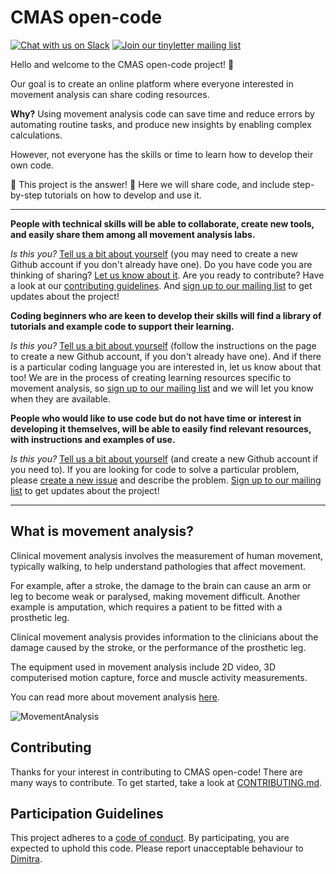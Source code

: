 # CMAS open-code

[![Chat with us on Slack](https://img.shields.io/badge/Chat%20with%20us-on%20Slack-red.svg)](https://join.slack.com/t/cmas-open-code/shared_invite/enQtNjAyMjQxMjk3MTIwLTdkOGQ5YjFiZjYyMmI3NDNiYWQ2YjlkYzYxNmMzNzU1ZmM4MWNjY2M5OTg1MDE3Njg2MmJiYWJlMTZjYWNmOTY) [![Join our tinyletter mailing list](https://img.shields.io/badge/Receive-our%20newsletter-blue.svg)](https://tinyletter.com/CMAS)

Hello and welcome to the CMAS open-code project! :tada:

Our goal is to create an online platform where everyone interested in movement analysis can share coding resources.

**Why?** Using movement analysis code can save time and reduce errors by automating routine tasks, and produce new insights by enabling complex calculations. 

However, not everyone has the skills or time to learn how to develop their own code.

:star2: This project is the answer! :star2: Here we will share code, and include step-by-step tutorials on how to develop and use it. 

---

**People with technical skills will be able to collaborate, create new tools, and easily share them among all movement analysis labs.**

*Is this you?* [Tell us a bit about yourself](https://github.com/cmasuki/open-code/issues/11) (you may need to create a new Github account if you don't already have one). Do you have code you are thinking of sharing? [Let us know about it](https://github.com/cmasuki/open-code/issues/12). Are you ready to contribute? Have a look at our [contributing guidelines](https://github.com/cmasuki/open-code/blob/master/CONTRIBUTING.md). And [sign up to our mailing list](https://tinyletter.com/CMAS) to get updates about the project!  

**Coding beginners who are keen to develop their skills will find a library of tutorials and example code to support their learning.** 

*Is this you?* [Tell us a bit about yourself](https://github.com/cmasuki/open-code/issues/11) (follow the instructions on the page to create a new Github account, if you don't already have one). And if there is a particular coding language you are interested in, let us know about that too! We are in the process of creating learning resources specific to movement analysis, so [sign up to our mailing list](https://tinyletter.com/CMAS) and we will let you know when they are available.  

**People who would like to use code but do not have time or interest in developing it themselves, will be able to easily find relevant resources, with instructions and examples of use.**

*Is this you?* [Tell us a bit about yourself](https://github.com/cmasuki/open-code/issues/11) (and create a new Github account if you need to). If you are looking for code to solve a particular problem, please [create a new issue](https://github.com/cmasuki/open-code/issues) and describe the problem. [Sign up to our mailing list](https://tinyletter.com/CMAS) to get updates about the project!

---

## What is movement analysis?

Clinical movement analysis involves the measurement of human movement, typically walking, to help understand pathologies that affect movement.

For example, after a stroke, the damage to the brain can cause an arm or leg to become weak or paralysed, making movement difficult. Another example is amputation, which requires a patient to be fitted with a prosthetic leg. 

Clinical movement analysis provides information to the clinicians about the damage caused by the stroke, or the performance of the prosthetic leg.   

The equipment used in movement analysis include 2D video, 3D computerised motion capture, force and muscle activity measurements. 

You can read more about movement analysis [here](https://cmasuki.org/introduction-to-movement-analysis/).

![MovementAnalysis](https://github.com/cmasuki/open-code/blob/master/Images/MovementAnalysis.JPG "Photo from movement analysis lab")

## Contributing

Thanks for your interest in contributing to CMAS open-code! There are many ways to contribute. To get started, take a look at [CONTRIBUTING.md](CONTRIBUTING.md).

## Participation Guidelines

This project adheres to a [code of conduct](CODE_OF_CONDUCT.md). By participating, you are expected to uphold this code. Please report unacceptable behaviour to [Dimitra](https://github.com/dblana).
